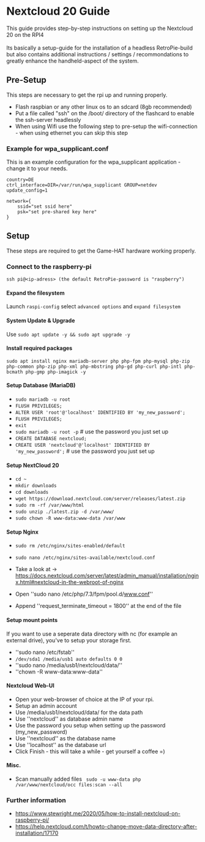 # Nextcloud 20 Guide
This guide provides step-by-step instructions on setting up the Nextcloud 20 on the RPI4
\
\
Its basically a setup-guide for the installation of a headless RetroPie-build but also contains additional 
instructions / settings / recommondations to greatly enhance the handheld-aspect of the system.

## Pre-Setup
This steps are necessary to get the rpi up and running properly.
* Flash raspbian or any other linux os to an sdcard (8gb recommended)
* Put a file called "ssh" on the /boot/ directory of the flashcard to enable the ssh-server headlessly
* When using Wifi use the following step to pre-setup the wifi-connection - when using ethernet you can skip this step

### Example for wpa_supplicant.conf
This is an example configuration for the wpa_supplicant application - change it to your needs.
```
country=DE
ctrl_interface=DIR=/var/run/wpa_supplicant GROUP=netdev
update_config=1

network={
    ssid="set ssid here"
    psk="set pre-shared key here"
}
```

## Setup
These steps are required to get the Game-HAT hardware working properly.

### Connect to the raspberry-pi
``ssh pi@<ip-adress> (the default RetroPie-password is "raspberry")``

#### Expand the filesystem
Launch ``raspi-config`` select ``advanced options`` and ``expand filesystem``

#### System Update & Upgrade
Use ``sudo apt update -y && sudo apt upgrade -y``

#### Install required packages
``sudo apt install nginx mariadb-server php php-fpm php-mysql php-zip php-common php-zip php-xml php-mbstring php-gd php-curl php-intl php-bcmath php-gmp php-imagick -y``

#### Setup Database (MariaDB)
- ``sudo mariadb -u root``
- ``FLUSH PRIVILEGES;``
- ``ALTER USER 'root'@'localhost' IDENTIFIED BY 'my_new_password';``
- ``FLUSH PRIVILEGES;``
- ``exit``
- ``sudo mariadb -u root -p`` # use the password you just set up
- ``CREATE DATABASE nextcloud;``
- ``CREATE USER 'nextcloud'@'localhost' IDENTIFIED BY 'my_new_password';`` # use the password you just set up

#### Setup NextCloud 20
- ``cd ~``
- ``mkdir downloads``
- ``cd downloads``
- ``wget https://download.nextcloud.com/server/releases/latest.zip``
- ``sudo rm -rf /var/www/html``
- ``sudo unzip ./latest.zip -d /var/www/``
- ``sudo chown -R www-data:www-data /var/www``

#### Setup Nginx
- ``sudo rm /etc/nginx/sites-enabled/default``
- ``sudo nano /etc/nginx/sites-available/nextcloud.conf``
- Take a look at -> https://docs.nextcloud.com/server/latest/admin_manual/installation/nginx.html#nextcloud-in-the-webroot-of-nginx


- Open ''sudo nano /etc/php/7.3/fpm/pool.d/www.conf''
- Append ''request_terminate_timeout = 1800'' at the end of the file

#### Setup mount points
If you want to use a seperate data directory with nc (for example an external drive), 
you've to setup your storage first.
- ''sudo nano /etc/fstab''
- ``/dev/sda1 /media/usb1 auto defaults 0 0``
- ''sudo nano /media/usb1/nextcloud/data/''
- ''chown -R www-data:www-data''

#### Nextcloud Web-UI
- Open your web-browser of choice at the IP of your rpi.
- Setup an admin account
- Use /media/usb1/nextcloud/data/ for the data path 
- Use ''nextcloud'' as database admin name
- Use the password you setup when setting up the password (my_new_password)
- Use ''nextcloud'' as the database name
- Use ''localhost'' as the database url
- Click Finish - this will take a while - get yourself a coffee =)

#### Misc.
- Scan manually added files `` sudo -u www-data php /var/www/nextcloud/occ files:scan --all``


### Further information
- https://www.stewright.me/2020/05/how-to-install-nextcloud-on-raspberry-pi/
- https://help.nextcloud.com/t/howto-change-move-data-directory-after-installation/17170
